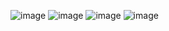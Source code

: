 ![image](https://user-images.githubusercontent.com/57319180/179385472-583fe171-fc3e-45b1-9b91-e05c2fe341a3.png)
![image](https://user-images.githubusercontent.com/57319180/179385487-2db3cf67-434c-49d4-87bd-0e03a8e7f519.png)
![image](https://user-images.githubusercontent.com/57319180/179385499-b7d6d306-c076-4c2e-974a-09e10ee87429.png)
![image](https://user-images.githubusercontent.com/57319180/179385505-1a85cea0-ad07-4a9b-bb7c-6ce300ee6294.png)
